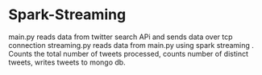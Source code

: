 # Spark-Streaming
main.py reads data from twitter search APi and sends data over tcp connection 
streaming.py reads data from main.py using spark streaming . Counts the total number of tweets processed, counts number of distinct tweets, writes tweets to mongo db.
